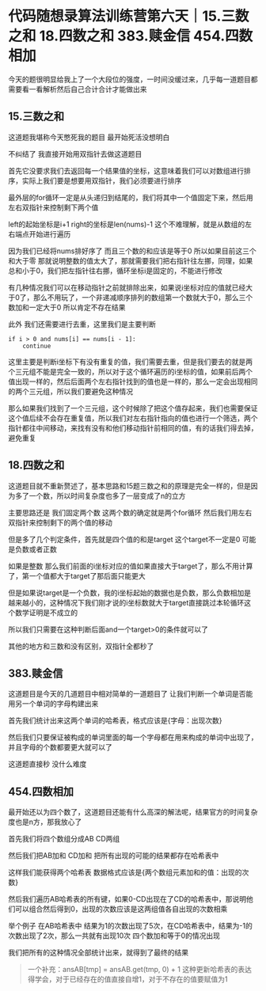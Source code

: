 # 代码随想录算法训练营第六天｜15.三数之和 18.四数之和 383.赎金信 454.四数相加

今天的题很明显给我上了一个大段位的强度，一时间没缓过来，几乎每一道题目都需要看一看解析然后自己合计合计才能做出来

## 15.三数之和

这道题我堪称今天憋死我的题目 最开始死活没想明白

不纠结了 我直接开始用双指针去做这道题目

首先它没要求我们去返回每一个结果值的坐标，这意味着我们可以对数组进行排序，实际上我们要是想要用双指针，我们必须要进行排序

最外层的for循环一定是从头递归到结尾的，我们将其中一个值固定下来，然后用左右双指针来控制剩下两个值

left的起始坐标是i+1 right的坐标是len(nums)-1 这个不难理解，就是从数组的左右端点开始进行遍历

因为我们已经将nums排好序了 而且三个数的和应该是等于0 所以如果目前这三个和大于零 那就说明整数的值太大了，那就需要我们把右指针往左挪，同理，如果总和小于0，我们把左指针往右挪，循环坐标i是固定的，不能进行修改

有几种情况我们可以在移动指针之前就排除出来，如果说i坐标对应的值就已经大于0了，那么不用玩了，一个非递减顺序排列的数组第一个数就大于0，那么三个数加和一定大于0 所以肯定不存在结果

此外 我们还需要进行去重，这里我们是主要判断

```{python}
if i > 0 and nums[i] == nums[i - 1]:
    continue
```

这里主要是判断i坐标下有没有重复的值，我们需要去重，但是我们要去的就是两个三元组不能是完全一致的，所以对于这个循环遍历的i坐标的值，如果前后两个值出现一样的，然后后面两个左右指针找到的值也是一样的，那么一定会出现相同的两个三元组，所以我们要避免这种情况

那么如果我们找到了一个三元组，这个时候除了把这个值存起来，我们也需要保证这个值后续不会存在重复值，所以我们对左右指针指向的值也进行一个筛选，两个指针都往中间移动，来找有没有和他们移动指针前相同的值，有的话我们得去掉，避免重复



## 18.四数之和

这道题目就不重新赘述了，基本思路和15题三数之和的原理是完全一样的，但是因为多了一个数，所以时间复杂度也多了一层变成了n的立方

主要思路还是 我们固定两个数 这两个数的确定就是两个for循环 然后我们用左右双指针来控制剩下的两个值的移动

但是多了几个判定条件，首先就是四个值的和是target 这个target不一定是0 可能是负数或者正数

如果是整数 那么我们前面的i坐标对应的值如果直接大于target了，那么不用计算了，第一个值都大于target了那后面只能更大

但是如果说target是一个负数，我的i坐标起始的数据也是负数，那么负数相加是越来越小的，这种情况下我们刚才说的i坐标数就大于target直接跳过本轮循环这个数学证明是不成立的

所以我们只需要在这种判断后面and一个target>0的条件就可以了

其他的地方和三数和没有区别，双指针全都秒了


## 383.赎金信

这道题目是今天的几道题目中相对简单的一道题目了 让我们判断一个单词是否能用另一个单词的字母构建出来

首先我们统计出来这两个单词的哈希表，格式应该是{字母：出现次数}

然后我们只要保证被构成的单词里面的每一个字母都在用来构成的单词中出现了，并且字母的个数都要更大就可以了

这道题直接秒 没什么难度


## 454.四数相加

最开始还以为四个数了，这道题目还能有什么高深的解法呢，结果官方的时间复杂度也是n方，那我放心了

首先我们将四个数组分成AB CD两组

然后我们把AB加和 CD加和 把所有出现的可能的结果都存在哈希表中

这样我们能获得两个哈希表 数据格式应该是{两个数组元素加和的值：出现的次数}

然后我们遍历AB哈希表的所有键，如果0-CD出现在了CD的哈希表中，那说明他们可以组合然后得到0，出现的次数应该是这两组值各自出现的次数相乘

举个例子 在AB哈希表中 结果为1的次数出现了5次，在CD哈希表中，结果为-1的次数出现了2次，那么一共就有出现10次 四个数加和等于0的情况出现

我们把所有的这种情况全部统计出来，就得到了最终的结果

> 一个补充：ansAB[tmp] = ansAB.get(tmp, 0) + 1 这种更新哈希表的表达得学会，对于已经存在的值直接自增1，对于不存在的值要赋值为1

